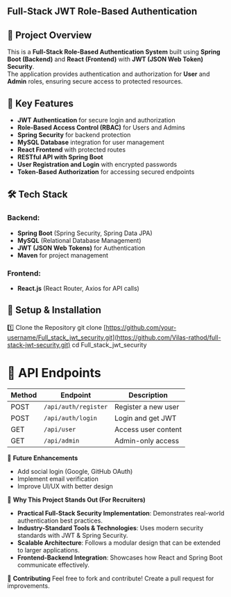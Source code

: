 ## Full-Stack JWT Role-Based Authentication

## 🚀 Project Overview  
This is a **Full-Stack Role-Based Authentication System** built using **Spring Boot (Backend)** and **React (Frontend)** with **JWT (JSON Web Token) Security**.  
The application provides authentication and authorization for **User** and **Admin** roles, ensuring secure access to protected resources.  

## 🔑 Key Features  
- **JWT Authentication** for secure login and authorization  
- **Role-Based Access Control (RBAC)** for Users and Admins  
- **Spring Security** for backend protection  
- **MySQL Database** integration for user management  
- **React Frontend** with protected routes  
- **RESTful API with Spring Boot**  
- **User Registration and Login** with encrypted passwords  
- **Token-Based Authorization** for accessing secured endpoints  

## 🛠️ Tech Stack  

### **Backend:**  
- **Spring Boot** (Spring Security, Spring Data JPA)  
- **MySQL** (Relational Database Management)  
- **JWT (JSON Web Tokens)** for Authentication  
- **Maven** for project management  

### **Frontend:**  
- **React.js** (React Router, Axios for API calls)  


## 🔧 Setup & Installation

1️⃣ Clone the Repository
git clone [https://github.com/your-username/Full_stack_jwt_security.git](https://github.com/Vilas-rathod/full-stack-jwt-security.git)
cd Full_stack_jwt_security

# 🔗 API Endpoints

| Method | Endpoint            | Description            |
|--------|---------------------|------------------------|
| POST   | `/api/auth/register` | Register a new user   |
| POST   | `/api/auth/login`    | Login and get JWT     |
| GET    | `/api/user`          | Access user content   |
| GET    | `/api/admin`         | Admin-only access     |


🎯 **Future Enhancements**
- Add social login (Google, GitHub OAuth)
- Implement email verification
- Improve UI/UX with better design

📢 **Why This Project Stands Out (For Recruiters)**
- **Practical Full-Stack Security Implementation**: Demonstrates real-world authentication best practices.
- **Industry-Standard Tools & Technologies**: Uses modern security standards with JWT & Spring Security.
- **Scalable Architecture**: Follows a modular design that can be extended to larger applications.
- **Frontend-Backend Integration**: Showcases how React and Spring Boot communicate effectively.

🤝 **Contributing**
Feel free to fork and contribute! Create a pull request for improvements.

